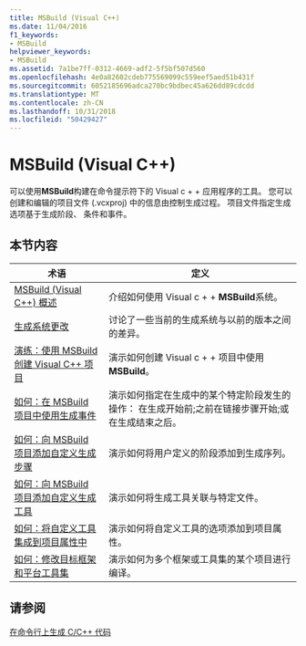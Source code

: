 ```yaml
---
title: MSBuild (Visual C++)
ms.date: 11/04/2016
f1_keywords:
- MSBuild
helpviewer_keywords:
- MSBuild
ms.assetid: 7a1be7ff-0312-4669-adf2-5f5bf507d560
ms.openlocfilehash: 4e0a82602cdeb775569099c559eef5aed51b431f
ms.sourcegitcommit: 6052185696adca270bc9bdbec45a626dd89cdcdd
ms.translationtype: MT
ms.contentlocale: zh-CN
ms.lasthandoff: 10/31/2018
ms.locfileid: "50429427"
---
```

# <a name="msbuild-visual-c"></a>MSBuild (Visual C++)

可以使用**MSBuild**构建在命令提示符下的 Visual c + + 应用程序的工具。 您可以创建和编辑的项目文件 (.vcxproj) 中的信息由控制生成过程。 项目文件指定生成选项基于生成阶段、 条件和事件。

## <a name="in-this-section"></a>本节内容

|术语|定义|
|----------|----------------|
|[MSBuild (Visual C++) 概述](../build/msbuild-visual-cpp-overview.md)|介绍如何使用 Visual c + + **MSBuild**系统。|
|[生成系统更改](../build/build-system-changes.md)|讨论了一些当前的生成系统与以前的版本之间的差异。|
|[演练：使用 MSBuild 创建 Visual C++ 项目](../build/walkthrough-using-msbuild-to-create-a-visual-cpp-project.md)|演示如何创建 Visual c + + 项目中使用**MSBuild**。|
|[如何：在 MSBuild 项目中使用生成事件](../build/how-to-use-build-events-in-msbuild-projects.md)|演示如何指定在生成中的某个特定阶段发生的操作： 在生成开始前;之前在链接步骤开始;或在生成结束之后。|
|[如何：向 MSBuild 项目添加自定义生成步骤](../build/how-to-add-a-custom-build-step-to-msbuild-projects.md)|演示如何将用户定义的阶段添加到生成序列。|
|[如何：向 MSBuild 项目添加自定义生成工具](../build/how-to-add-custom-build-tools-to-msbuild-projects.md)|演示如何将生成工具关联与特定文件。|
|[如何：将自定义工具集成到项目属性中](../build/how-to-integrate-custom-tools-into-the-project-properties.md)|演示如何将自定义工具的选项添加到项目属性。|
|[如何：修改目标框架和平台工具集](../build/how-to-modify-the-target-framework-and-platform-toolset.md)|演示如何为多个框架或工具集的某个项目进行编译。|

## <a name="see-also"></a>请参阅

[在命令行上生成 C/C++ 代码](../build/building-on-the-command-line.md)